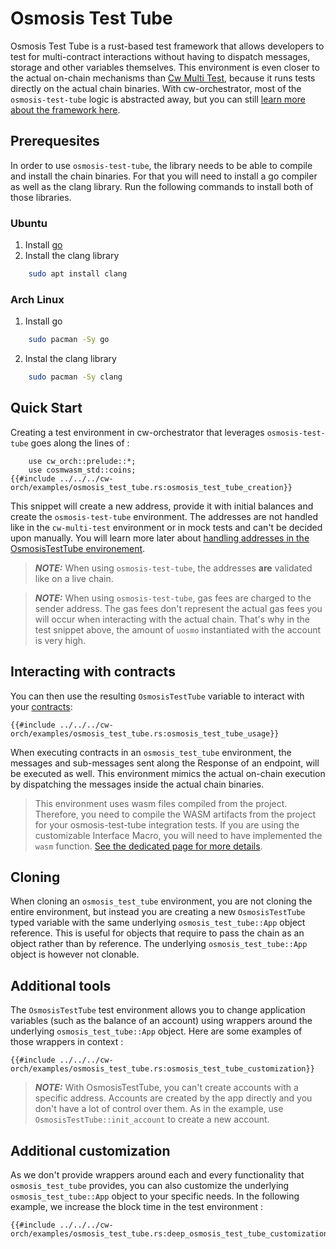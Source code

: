 # Osmosis Test Tube

Osmosis Test Tube is a rust-based test framework that allows developers to test for multi-contract interactions without having to dispatch messages, storage and other variables themselves. This environment is even closer to the actual on-chain mechanisms than [Cw Multi Test](./cw-multi-test.md), because it runs tests directly on the actual chain binaries. With cw-orchestrator, most of the `osmosis-test-tube` logic is abstracted away, but you can still [learn more about the framework here](https://docs.rs/crate/osmosis-test-tube/latest).

## Prerequesites

In order to use `osmosis-test-tube`, the library needs to be able to compile and install the chain binaries. For that you will need to install a go compiler as well as the clang library. Run the following commands to install both of those libraries.

### Ubuntu
1. Install [go](https://go.dev/doc/install)
2. Install the clang library
```bash
    sudo apt install clang
``` 

### Arch Linux
1. Install go
```bash
    sudo pacman -Sy go
```
2. Instal the clang library
```bash
    sudo pacman -Sy clang
```

## Quick Start

Creating a test environment in cw-orchestrator that leverages `osmosis-test-tube` goes along the lines of : 

```rust,ignore
    use cw_orch::prelude::*;
    use cosmwasm_std::coins;
{{#include ../../../cw-orch/examples/osmosis_test_tube.rs:osmosis_test_tube_creation}}
```

This snippet will create a new address, provide it with initial balances and create the `osmosis-test-tube` environment.
The addresses are not handled like in the `cw-multi-test` environment or in mock tests and can't be decided upon manually. You will learn more later about [handling addresses in the OsmosisTestTube environement](#additional-customization). 

> **_NOTE:_** When using `osmosis-test-tube`, the addresses **are** validated like on a live chain.

> **_NOTE:_** When using `osmosis-test-tube`, gas fees are charged to the sender address. The gas fees don't represent the actual gas fees you will occur when interacting with the actual chain. That's why in the test snippet above, the amount of `uosmo` instantiated with the account is very high. 

## Interacting with contracts

You can then use the resulting `OsmosisTestTube` variable to interact with your [contracts](../single_contract/index.md): 

```rust,ignore
{{#include ../../../cw-orch/examples/osmosis_test_tube.rs:osmosis_test_tube_usage}}
```

When executing contracts in an `osmosis_test_tube` environment, the messages and sub-messages sent along the Response of an endpoint, will be executed as well. This environment mimics the actual on-chain execution by dispatching the messages inside the actual chain binaries.

> This environment uses wasm files compiled from the project. Therefore, you need to compile the WASM artifacts from the project for your osmosis-test-tube integration tests. If you are using the customizable Interface Macro, you will need to have implemented the `wasm` function. [See the dedicated page for more details](../single_contract/interfaces.md#customizable-interface-macro).

## Cloning

When cloning an `osmosis_test_tube` environment, you are not cloning the entire environment, but instead you are creating a new `OsmosisTestTube` typed variable with the same underlying `osmosis_test_tube::App` object reference. This is useful for objects that require to pass the chain as an object rather than by reference.
The underlying `osmosis_test_tube::App` object is however not clonable.

## Additional tools

The `OsmosisTestTube` test environment allows you to change application variables (such as the balance of an account) using wrappers around the underlying `osmosis_test_tube::App` object. Here are some examples of those wrappers in context : 


```rust,ignore
{{#include ../../../cw-orch/examples/osmosis_test_tube.rs:osmosis_test_tube_customization}}
```

> **_NOTE:_** With OsmosisTestTube, you can't create accounts with a specific address. Accounts are created by the app directly and you don't have a lot of control over them. As in the example, use `OsmosisTestTube::init_account` to create a new account.


## Additional customization

As we don't provide wrappers around each and every functionality that `osmosis_test_tube` provides, you can also customize the underlying `osmosis_test_tube::App` object to your specific needs. In the following example, we increase the block time in the test environment : 

```rust,ignore
{{#include ../../../cw-orch/examples/osmosis_test_tube.rs:deep_osmosis_test_tube_customization}}
````